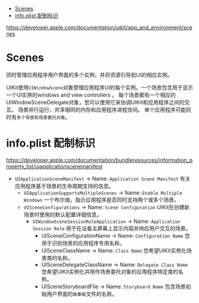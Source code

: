 <!-- TOC -->

- [Scenes](#scenes)
- [info.plist 配制标识](#infoplist-配制标识)

<!-- /TOC -->

<https://developer.apple.com/documentation/uikit/app_and_environment/scenes>

# Scenes

同时管理应用程序用户界面的多个实例，并将资源引导到UI的相应实例。

UIKit使用`UIWindowScene`对象管理应用程序UI的每个实例。一个场景包含用于显示一个UI实例的windows and view controllers 。
每个场景都有一个相应的UIWindowSceneDelegate对象，您可以使用它来协调UIKit和应用程序之间的交互。
场景并行运行，共享相同的内存和应用程序进程空间。
单个应用程序可能同时有`多个场景和场景委托对象`。

# info.plist 配制标识

https://developer.apple.com/documentation/bundleresources/information_property_list/uiapplicationscenemanifest

* `UIApplicationSceneManifest` -> Name: `Application Scene Manifest` 有关应用程序基于场景的生命周期支持的信息。
    * `UIApplicationSupportsMultipleScenes` -> Name: `Enable Multiple Windows` 一个布尔值，指示应用程序是否同时支持两个或多个场景。
    * `UISceneConfigurations` -> Name: `Scene Configuration` UIKit在创建新场景时使用的默认配置详细信息。
        * `UIWindowSceneSessionRoleApplication` -> Name: `Application Session Role` 用于在设备主屏幕上显示内容并响应用户交互的场景。
            * UISceneConfigurationName -> Name: `Configuration Name` 您用于识别场景的应用程序专用名称。
            * UISceneClassName -> Name: `Class Name` 您希望UIKit实例化场景类的名称。
            * UISceneDelegateClassName ->  Name: `Delegate Class Name` 您希望UIKit实例化并用作场景委托对象的应用程序特定类的名称。
            * UISceneStoryboardFile -> Name: `Storyboard Name` 包含场景初始用户界面的`故事板`文件的名称。